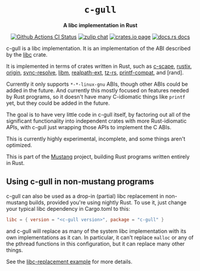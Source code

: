 <div align="center">
  <h1><code>c-gull</code></h1>

  <p>
    <strong>A libc implementation in Rust</strong>
  </p>

  <p>
    <a href="https://github.com/sunfishcode/mustang/actions?query=workflow%3ACI"><img src="https://github.com/sunfishcode/mustang/workflows/CI/badge.svg" alt="Github Actions CI Status" /></a>
    <a href="https://bytecodealliance.zulipchat.com/#narrow/stream/206238-general"><img src="https://img.shields.io/badge/zulip-join_chat-brightgreen.svg" alt="zulip chat" /></a>
    <a href="https://crates.io/crates/c-gull"><img src="https://img.shields.io/crates/v/c-gull.svg" alt="crates.io page" /></a>
    <a href="https://docs.rs/c-gull"><img src="https://docs.rs/c-gull/badge.svg" alt="docs.rs docs" /></a>
  </p>
</div>

c-gull is a libc implementation. It is an implementation of the ABI described
by the [libc] crate.

It is implemented in terms of crates written in Rust, such as [c-scape],
[rustix], [origin], [sync-resolve], [libm], [realpath-ext], [tz-rs],
[printf-compat], and [rand].

Currently it only supports `*-*-linux-gnu` ABIs, though other ABIs could be
added in the future. And currently this mostly focused on features needed by
Rust programs, so it doesn't have many C-idiomatic things like `printf` yet, but
they could be added in the future.

The goal is to have very little code in c-gull itself, by factoring out all of
the significant functionality into independent crates with more Rust-idiomatic
APIs, with c-gull just wrapping those APIs to implement the C ABIs.

This is currently highly experimental, incomplete, and some things aren't
optimized.

This is part of the [Mustang] project, building Rust programs written entirely
in Rust.

## Using c-gull in non-mustang programs

c-gull can also be used as a drop-in (partial) libc replacement in non-mustang
builds, provided you're using nightly Rust. To use it, just change your typical
libc dependency in Cargo.toml to this:

```toml
libc = { version = "<c-gull version>", package = "c-gull" }
```

and c-gull will replace as many of the system libc implementation with its own
implementations as it can. In particular, it can't replace `malloc` or any of
the pthread functions in this configuration, but it can replace many other
things.

See the [libc-replacement example] for more details.

[libc-replacement example]: https://github.com/sunfishcode/mustang/blob/main/test-crates/libc-replacement/README.md
[Mustang]: https://github.com/sunfishcode/mustang/
[c-scape]: https://crates.io/crates/c-scape
[rustix]: https://crates.io/crates/rustix
[origin]: https://crates.io/crates/origin
[sync-resolve]: https://crates.io/crates/sync-resolve
[libm]: https://crates.io/crates/libm
[libc]: https://crates.io/crates/libc
[realpath-ext]: https://crates.io/crates/realpath-ext
[mustang]: https://crates.io/crates/mustang
[tz-rs]: https://crates.io/crates/tz-rs
[printf-compat]: https://crates.io/crates/printf-compat
